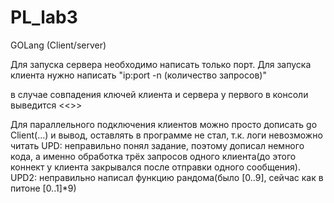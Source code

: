 # PL_lab3
GOLang (Client/server)

Для запуска сервера необходимо написать только порт.
Для запуска клиента нужно написать "ip:port -n (количество запросов)"

в случае совпадения ключей клиента и сервера у первого в консоли выведится <<<Key match>>>
  
Для параллельного подключения клиентов можно просто дописать go Client(...) и вывод, оставлять в программе не стал, т.к. логи невозможно читать
UPD: неправильно понял задание, поэтому дописал немного кода, а именно обработка трёх запросов одного клиента(до этого коннект у клиента закрывался после отправки одного сообщения).
UPD2: неправильно написал функцию рандома(было [0..9], сейчас как в питоне [0..1]*9)

